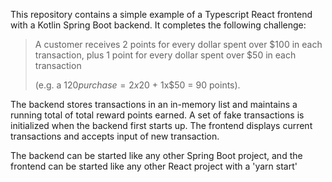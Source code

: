 This repository contains a simple example of a Typescript React frontend with a Kotlin Spring Boot backend. It completes the following challenge: 

>
>
> A customer receives 2 points for every dollar spent over $100 in each transaction, plus 1 point for every dollar spent over $50 in each transaction
>
> (e.g. a $120 purchase = 2x$20 + 1x$50 = 90 points).

The backend stores transactions in an in-memory list and maintains a running total of total reward points earned. A set of fake transactions is initialized when the backend first starts up.
The frontend displays current transactions and accepts input of new transaction.

The backend can be started like any other Spring Boot project, and the frontend can be started like any other React project with a 'yarn start'
